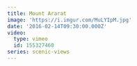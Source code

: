 ```yaml
---
title: Mount Ararat
image: 'https://i.imgur.com/MuLYIpM.jpg'
date: '2016-02-14T09:30:00.000Z'
video:
  type: vimeo
  id: 155327460
series: scenic-views
---
```


